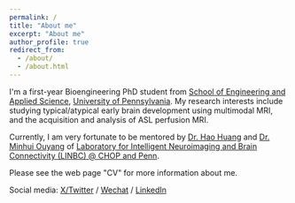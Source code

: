 ```yaml
---
permalink: /
title: "About me"
excerpt: "About me"
author_profile: true
redirect_from: 
  - /about/
  - /about.html
---
```


I'm a first-year Bioengineering PhD student from [School of Engineering and Applied Science](https://www.seas.upenn.edu/), [University of Pennsylvania](https://www.upenn.edu/). My research interests include studying typical/atypical early brain development using multimodal MRI, and the acquisition and analysis of ASL perfusion MRI.

Currently, I am very fortunate to be mentored by [Dr. Hao Huang](https://www.med.upenn.edu/apps/faculty/index.php/g275/p8837947) and [Dr. Minhui Ouyang](https://www.med.upenn.edu/apps/faculty/index.php/g275/p8844108) of [Laboratory for Intelligent Neuroimaging and Brain Connectivity (LINBC) @ CHOP and Penn](https://www.med.upenn.edu/huanglab/).

Please see the web page "CV" for more information about me.

Social media: [X/Twitter](https://x.com/wentao_wu2001) / [Wechat](../images/wechat.png) / [LinkedIn](http://www.linkedin.com/in/wentao-wu-19125826b)
